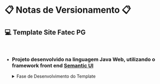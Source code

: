 # 📋 Notas de Versionamento 📋

## **💻 Template Site Fatec PG**

&nbsp;

- ### **Projeto desenvolvido na linguagem Java Web, utilizando o framework front end [Semantic UI](https://semantic-ui.com/)**

  <details>
  <summary> Fase de Desenvolvimento do Template </summary>

  - [Versão 0.01 - 23.05.2022](https://github.com/LuizMiguelSR/templateSemanticUi/commit/95e0fba91b41e5ff03bfbd31efa63296402eb72a) 
    - Definições do menu;
  - [Versão 0.02 - 34.05.2022](https://github.com/LuizMiguelSR/templateSemanticUi/commit/6885e484d6b657ca877524ef81ad9ab6eed07741) 
    - Definições de menu e background;
  - [Versão 0.03 - 35.05.2022](https://github.com/LuizMiguelSR/templateSemanticUi/commit/7d24f46c9a5b9cd54f10c215c0963384838bc82e) 
    - Ajustes no menu e área de notícias e eventos;
  - [Versão 0.04 - 26.05.2022](https://github.com/LuizMiguelSR/templateSemanticUi/commit/ca35a5c0c6c403f142756f8e999183d8328c389b) 
    - Definição do conteúdo, modal e ícones;
  - [Versão 0.05 - 01.06.2022](https://github.com/LuizMiguelSR/templateSemanticUi/commit/b5a6a11960c5178ebe387a9c501e20fa03115c42) 
    - Páginas estáticas #01 “Sobre”;
      - Ajustes na navbar principal;
      - Modal retirado da página principal e componentes de login inseridos;
      - Footer retirado da página principal e inserido em uma jspf;
      - Inserção dos conteúdos da página “Sobre”.
  - [Versão 0.06 - 02.06.2022](https://github.com/LuizMiguelSR/templateSemanticUi/commit/091f7c05aa9aec4372ce43cce6880b844b7b3823)
    - Confecção da página de Regimento;
      - Inserção de botões e modais para apresentação de pdf;
      - Overlay de redes sociais foi removido da página sobre e foi para um jspf separado.
  - [Versão 0.07 - 03.06.2022](https://github.com/LuizMiguelSR/templateSemanticUi/commit/b14bb9217890494bd37cd4fe2f09143fe8dc6534)
    - Página estática “Direção e Coordenação” #03;
  - [Versão 0.08 - 06.06.2022](https://github.com/LuizMiguelSR/templateSemanticUi/commit/31ddcb40821ece6dad80a7729f135154f152f7dc)
    - Ajustes na index e inserção da aba biblioteca;
  - [Versão 0.09 - 07.06.2022](https://github.com/LuizMiguelSR/templateSemanticUi/commit/68b7bfd76ea11fd903676cfe4d9eb39207d5e92d)
    - Página Estática 04 - Conteúdo CIPA;
  - [Versão 0.10 - 09.06.2022](https://github.com/LuizMiguelSR/templateSemanticUi/commit/0d7ebadcb828e1f4c73e168f8278d9bae83edd6e)
    - Criação da página Horários e ajustes na sidebar;
  - [Versão 0.11 - 10.06.2022](https://github.com/LuizMiguelSR/templateSemanticUi/commit/317812374af199a151eb581bd1fd9bbbc2038ac1)
    - Páginas estática “Secretaria” #06;
  - [Versão 0.12 - 13.06.2022](https://github.com/LuizMiguelSR/templateSemanticUi/commit/e7c746a7fb35c287b6d7cbf9bbeee116ad7aae68)
    - Calendário/Aulas - Páginas relacionadas a professores;
  - [Versão 0.13 - 14.06.2022](https://github.com/LuizMiguelSR/templateSemanticUi/commit/27988a60e55b539c05a7c9b9b89a40dbb30d2c19)
    - Revisão de Páginas #01;
      - [x]  Ajustes no título de todas as páginas;
      - [x]  Ajustes nos cards relacionados a cursos;
      - [x]  Alterações nas margens e inserção deles na stylesheet.
  - [Versão 0.14 - 15.06.2022](https://github.com/LuizMiguelSR/templateSemanticUi/commit/a7881f411bcddd034f07e0d5b205c0d7b140c0ca)
    - Páginas estáticas “Cursos” #08;
      - [x]  Configuração dos menus de ADS;
      - [x]  Inserção de parte da Matriz Curricular;
      - [x]  Inserção do conteúdo sobre estágio.
  - [Versão 0.15 - 20.06.2022](https://github.com/LuizMiguelSR/templateSemanticUi/commit/2807923fd6b0154734b8d970b0bfea4139dd4294)
    - Páginas estáticas “Cursos” #09;
      - [x]  Criação do conteúdo do curso de Gestão Empresarial;
      - [x]  Enxugamento do menu;
      - [x]  Página mais definida no conteúdo professores.
  </details>